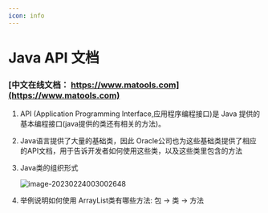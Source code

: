 ```yaml
---
icon: info
---
```


# Java API 文档
<!-- more -->

### [中文在线文档： https://www.matools.com](https://www.matools.com)




1. API (Application Programming Interface,应用程序编程接口)是 Java 提供的基本编程接口(java提供的类还有相关的方法)。

2. Java语言提供了大量的基础类，因此 Oracle公司也为这些基础类提供了相应的API文档，用于告诉开发者如何使用这些类，以及这些类里包含的方法

3. Java类的组织形式

   ![image-20230224003002648](./image/10.png)

4. 举例说明如何使用 ArrayList类有哪些方法: 包 -> 类 -> 方法